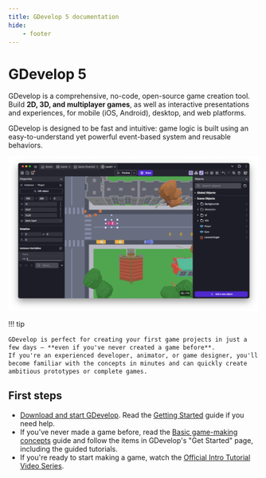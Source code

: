 ```yaml
---
title: GDevelop 5 documentation
hide:
    - footer
---
```


# GDevelop 5

GDevelop is a comprehensive, no-code, open-source game creation tool. Build **2D, 3D, and multiplayer games**, as well as interactive presentations and experiences, for mobile (iOS, Android), desktop, and web platforms.

GDevelop is designed to be fast and intuitive: game logic is built using an easy-to-understand yet powerful event-based system and reusable behaviors.

![The GDevelop game editor](./gdevelop-screenshot.png)

!!! tip

    GDevelop is perfect for creating your first game projects in just a few days — **even if you've never created a game before**.
    If you're an experienced developer, animator, or game designer, you'll become familiar with the concepts in minutes and can quickly create ambitious prototypes or complete games.

## First steps

* [Download and start GDevelop](https://gdevelop.io/download). Read the [Getting Started](/gdevelop5/getting_started) guide if you need help.
* If you've never made a game before, read the [Basic game-making concepts](/gdevelop5/tutorials/basic-game-making-concepts) guide and follow the items in GDevelop's "Get Started" page, including the guided tutorials.
* If you're ready to start making a game, watch the [Official Intro Tutorial Video Series](https://www.youtube.com/watch?v=595-swNh0Mw&list=PL3YlZTdKiS89Kj7IQVPoNElJCWrjZaCC8&index=1).

